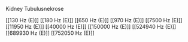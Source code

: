 Kidney Tubulusnekrose

[[130 Hz (E)]]
[[180 Hz (E)]]
[[650 Hz (E)]]
[[970 Hz (E)]]
[[7500 Hz (E)]]
[[11950 Hz (E)]]
[[40000 Hz (E)]]
[[150000 Hz (E)]]
[[524940 Hz (E)]]
[[689930 Hz (E)]]
[[752050 Hz (E)]]